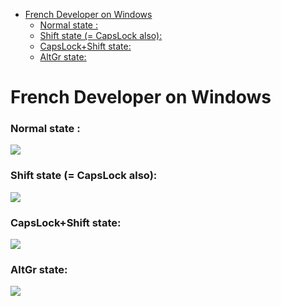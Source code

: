 <!-- START doctoc generated TOC please keep comment here to allow auto update -->
<!-- DON'T EDIT THIS SECTION, INSTEAD RE-RUN doctoc TO UPDATE -->


- [French Developer on Windows](#french-developer-on-windows)
    - [Normal state :](#normal-state-)
    - [Shift state (= CapsLock also):](#shift-state--capslock-also)
    - [CapsLock+Shift state:](#capslockshift-state)
    - [AltGr state:](#altgr-state)

<!-- END doctoc generated TOC please keep comment here to allow auto update -->

# French Developer on Windows

### Normal state :
<img src="http://i.imgur.com/hE7vgYQ.jpg">

### Shift state (= CapsLock also):
<img src="http://i.imgur.com/ZI5mN3P.jpg">

### CapsLock+Shift state:
<img src="http://i.imgur.com/dwR9H0O.jpg">

### AltGr state:
<img src="http://i.imgur.com/U40NG5R.jpg">


